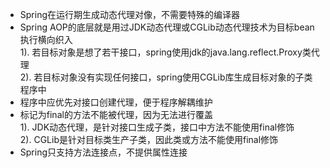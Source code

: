 * Spring在运行期生成动态代理对像，不需要特殊的编译器  
* Spring AOP的底层就是用过JDK动态代理或CGLib动态代理技术为目标bean执行横向织入   
   1). 若目标对象是想了若干接口，spring使用jdk的java.lang.reflect.Proxy类代理  
   2). 若目标对象没有实现任何接口，spring使用CGLib库生成目标对象的子类  
程序中
* 程序中应优先对接口创建代理，便于程序解耦维护  
* 标记为final的方法不能被代理，因为无法进行覆盖  
   1). JDK动态代理，是针对接口生成子类，接口中方法不能使用final修饰  
   2). CGLib是针对目标类生产子类，因此类或方法不能使用final修饰
* Spring只支持方法连接点，不提供属性连接

